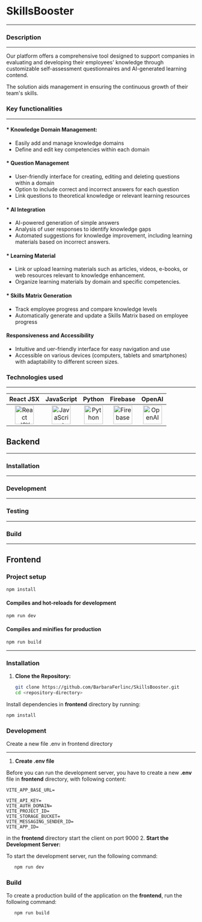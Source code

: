 # SkillsBooster
___
### Description
___
Our platform offers a comprehensive tool designed to support companies in 
evaluating and developing their employees' knowledge through customizable
self-assessment questionnaires and AI-generated learning contend.

The solution aids management in ensuring the continuous growth of their team's skills.
### Key functionalities
___
#### * Knowledge Domain Management:
+ Easily add and manage knowledge domains
+ Define and edit key competencies within each domain
#### * Question Management
* User-friendly interface for creating, editing and deleting questions within a domain
* Option to include correct and incorrect answers for each question
* Link questions to theoretical knowledge or relevant learning resources
#### * AI Integration
* AI-powered generation of simple answers
* Analysis of user responses to identify knowledge gaps
* Automated suggestions for knowledge improvement, including learning materials based on incorrect answers.
#### * Learning Material
* Link or upload learning materials such as articles, videos, e-books, or web resources relevant to knowledge enhancement.
* Organize learning materials by domain and specific competencies.
#### * Skills Matrix Generation 
+ Track employee progress and compare knowledge levels
+ Automatically generate and update a Skills Matrix based on employee progress
#### Responsiveness and Accessibility 
+ Intuitive and uer-friendly interface for easy navigation and use
+ Accessible on various devices (computers, tablets and smartphones) with adaptability to different screen sizes.

### Technologies used
___
<div style="width: 100%; text-align: center;">

|                                                                                     React JSX                                                                                     |                                                                               JavaScript                                                                                |                                                                                Python                                                                                |                                                                                   Firebase                                                                                    |                                                                                     OpenAI                                                                                     |
|:---------------------------------------------------------------------------------------------------------------------------------------------------------------------------------:| :-----------------------------------------------------------------------------------------------------------------------------------------------------------------: | :------------------------------------------------------------------------------------------------------------------------------------------------------------------: | :--------------------------------------------------------------------------------------------------------------------------------------------------------------------------: | :------------------------------------------------------------------------------------------------------------------------------------------------------------------------------: | 
| <a href="https://reactjs.org/docs/introducing-jsx.html" title="React JSX"><img src="https://github.com/get-icon/geticon/raw/master/icons/react.svg" alt="React JSX" width="50px" height="50px"></a> | <a href="https://www.javascript.com/" title="JavaScript"><img src="https://github.com/get-icon/geticon/raw/master/icons/javascript.svg" alt="JavaScript" width="50px" height="50px"></a> | <a href="https://www.python.org/" title="Python"><img src="https://github.com/get-icon/geticon/raw/master/icons/python.svg" alt="Python" width="50px" height="50px"></a> | <a href="https://firebase.google.com/" title="Firebase"><img src="https://github.com/get-icon/geticon/raw/master/icons/firebase.svg" alt="Firebase" width="50px" height="50px"></a> | <a href="https://openai.com/" title="OpenAI"><img src="https://assets-global.website-files.com/5e6aa3e3f001fae105b8e1e7/63920ffe0f48f96db746221d_open-ai-logo-8B9BFEDC26-seeklogo.com.png" alt="OpenAI" width="50px" height="50px"></a> |

</div>




## Backend
___
### Installation
___
### Development
___
### Testing
___
### Build
___

## Frontend

### Project setup

```bash
npm install
```

#### Compiles and hot-reloads for development
```bash
npm run dev
```

#### Compiles and minifies for production
```bash
npm run build
```

___
### Installation

1. **Clone the Repository:**

   ```bash
   git clone https://github.com/BarbaraFerlinc/SkillsBooster.git
   cd <repository-directory>

Install dependencies in **frontend** directory by running:
````bash
npm install
````

### Development
Create a new file .env in frontend directory
___
1. **Create .env file**
 
Before you can run the development server, you have to create a new **.env** file in **frontend** directory, with following content: 
````
VITE_APP_BASE_URL=

VITE_API_KEY= 
VITE_AUTH_DOMAIN=
VITE_PROJECT_ID= 
VITE_STORAGE_BUCKET= 
VITE_MESSAGING_SENDER_ID= 
VITE_APP_ID= 
````
in the **frontend** directory start the client on port 9000
2. **Start the Development Server:**

   To start the development server, run the following command:

```bash
   npm run dev
```

### Build
To create a production build of the application on the **frontend**, run the following command:

```bash
   npm run build
```